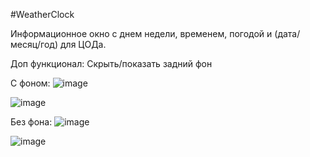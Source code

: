 #WeatherClock
<!--Инфо блок-->
Информационное окно с днем недели, временем, погодой и (дата/месяц/год) для ЦОДа.

Доп функционал:
Скрыть/показать задний фон

<!--С фоном-->
С фоном:
![image](https://github.com/user-attachments/assets/28237035-d95c-4f35-aedf-19fef0450aaa)

![image](https://github.com/user-attachments/assets/4960a02d-8077-4f8b-8409-92b48be05e7f)



<!--Без фона-->
Без фона:
![image](https://github.com/user-attachments/assets/88ab0738-9461-44d4-a404-067d3cf3832c)

![image](https://github.com/user-attachments/assets/992e8037-07e5-4e1f-b83e-bea0a369417c)





<!--Версия
xml version="1.0"
encoding="utf-8"-->

